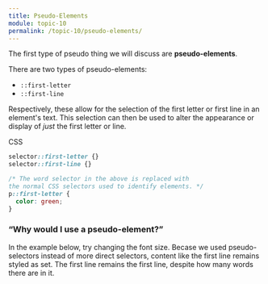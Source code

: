 ```yaml
---
title: Pseudo-Elements
module: topic-10
permalink: /topic-10/pseudo-elements/
---
```


<div class="divider-heading"></div>

The first type of pseudo thing we will discuss are **pseudo-elements**.

There are two types of pseudo-elements:
- `::first-letter`
- `::first-line`

Respectively, these allow for the selection of the first letter or first line in an element's text. This selection can then be used to alter the appearance or display of _just_ the first letter or line.

<div class="code-heading">
  <span class="css">CSS</span>
</div>

```css
selector::first-letter {}
selector::first-line {}

/* The word selector in the above is replaced with
the normal CSS selectors used to identify elements. */
p::first-letter {
  color: green;
}
```

### “Why would I use a pseudo-element?”

In the example below, try changing the font size. Becase we used pseudo-selectors instead of more direct selectors, content like the first line remains styled as set. The first line remains the first line, despite how many words there are in it.

<div class="codepen-embed">
  <p data-height="600" data-theme-id="30567" data-slug-hash="abZpXYo" data-default-tab="css,result" data-user="retrog4m3r" data-embed-version="2" data-pen-title="OZMdWz" class="codepen"></p>
</div>
